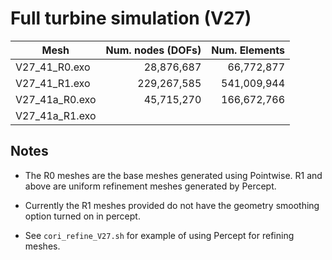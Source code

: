 
# Full turbine simulation (V27)

| Mesh           | Num. nodes (DOFs) | Num. Elements |
|----------------|------------------:|--------------:|
| V27_41_R0.exo  |        28,876,687 |    66,772,877 |
| V27_41_R1.exo  |       229,267,585 |   541,009,944 |
| V27_41a_R0.exo |        45,715,270 |   166,672,766 |
| V27_41a_R1.exo |                   |               |


## Notes

- The R0 meshes are the base meshes generated using Pointwise. R1 and above are
  uniform refinement meshes generated by Percept.
  
- Currently the R1 meshes provided do not have the geometry smoothing option
  turned on in percept. 
  
- See `cori_refine_V27.sh` for example of using Percept for refining meshes. 
